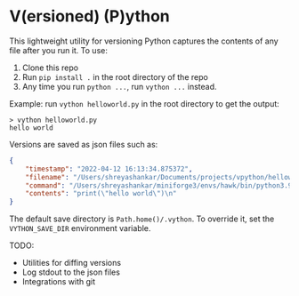 # V(ersioned) (P)ython

This lightweight utility for versioning Python captures the contents of any file after you run it. To use:

1. Clone this repo
2. Run `pip install .` in the root directory of the repo
3. Any time you run `python ...`, run `vython ...` instead. 

Example: run `vython helloworld.py` in the root directory to get the output:

```
> vython helloworld.py
hello world
```

Versions are saved as json files such as:

```json
{
    "timestamp": "2022-04-12 16:13:34.875372", 
    "filename": "/Users/shreyashankar/Documents/projects/vpython/helloworld.py", 
    "command": "/Users/shreyashankar/miniforge3/envs/hawk/bin/python3.9 helloworld.py", 
    "contents": "print(\"hello world\")\n"
}
```

The default save directory is `Path.home()/.vython`. To override it, set the `VYTHON_SAVE_DIR` environment variable.

TODO:
* Utilities for diffing versions
* Log stdout to the json files
* Integrations with git